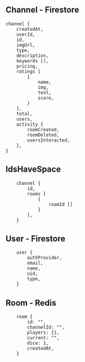 ## Channel - Firestore

    channel {
        createdAt,
        userId,
        id,
        imgUrl,
        type,
        description,
        keywords [],
        pricing,
        ratings [
            {
                name,
                img,
                text,
                score,
            }
        ],
        total,
        users,
        activity {
            roomCreated,
            roomDeleted,
            usersInteracted,
        },
    }

## IdsHaveSpace

```
    channel {
        id,
        rooms [
            {
                roomId []
            }
        ],
    }
```

## User - Firestore

```
    user {
        authProvider,
        email,
        name,
        uid,
        type,
    }
```

## Room - Redis

```
    room {
        id: "",
        channelId: "",
        players: {},
        current: "",
        dice: 1,
        createdAt,
    }
```
